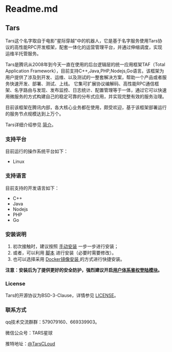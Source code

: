 # Readme.md

## Tars

Tars这个名字取自于电影"星际穿越"中的机器人，它是基于名字服务使用Tars协议的高性能RPC开发框架，配套一体化的运营管理平台，并通过伸缩调度，实现运维半托管服务。

Tars是腾讯从2008年到今天一直在使用的后台逻辑层的统一应用框架TAF（Total Application Framework），目前支持C++,Java,PHP,Nodejs,Go语言。该框架为用户提供了涉及到开发、运维、以及测试的一整套解决方案，帮助一个产品或者服务快速开发、部署、测试、上线。 它集可扩展协议编解码、高性能RPC通信框架、名字路由与发现、发布监控、日志统计、配置管理等于一体，通过它可以快速用微服务的方式构建自己的稳定可靠的分布式应用，并实现完整有效的服务治理。

目前该框架在腾讯内部，各大核心业务都在使用，颇受欢迎，基于该框架部署运行的服务节点规模达到上万个。

Tars详细介绍参见 [简介](rumen/jian-jie.md)。

### 支持平台

目前运行的操作系统平台如下：

* Linux

### 支持语言

目前支持的开发语言如下：

* C++
* Java
* Nodejs
* PHP
* Go

### 安装说明

1. 初次接触时，建议按照 [手动安装](rumen/an-zhuang/shou-dong-an-zhuang.md) 一步一步进行安装；
2. 或者，可以利用 [脚本](rumen/an-zhuang/yi-jian-bu-shu.md) 进行安装（必要时需要修改）。
3. 也可以选择采用 [Docker镜像安装 ](rumen/an-zhuang/docker.md)的方式进行快捷安装。

**注意：安装后为了提供更好的安全防护，强烈建议开启[用户体系鉴权登陆模块](https://github.com/TarsCloud/TarsWeb/blob/master/docs/TARS%20%E7%94%A8%E6%88%B7%E4%BD%93%E7%B3%BB%E6%A8%A1%E5%9D%97%2B%E8%B5%84%E6%BA%90%E6%A8%A1%E5%9D%97%E4%BD%BF%E7%94%A8%E6%8C%87%E5%BC%95.md)。**

### License

Tars的开源协议为BSD-3-Clause，详情参见 [LICENSE](license.md)。

### 联系方式

qq技术交流群群：579079160、669339903。

微信公众号：TARS星球

推特地址：[@TarsCLoud](https://twitter.com/TarsCloud)

